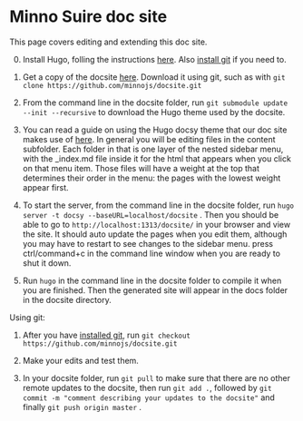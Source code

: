 # Minno Suire doc site

This page covers editing and extending this doc site.

0.  Install Hugo, folling the instructions [here](https://gohugo.io/getting-started/installing/).  Also [install git](https://git-scm.com/book/en/v2/Getting-Started-Installing-Git) if you need to.

1.  Get a copy of the docsite [here](https://github.com/minnojs/docsite).  Download it using git, such as with `git clone https://github.com/minnojs/docsite.git`

2.  From the command line in the docsite folder, run `git submodule update --init --recursive` to download the Hugo theme used by the docsite.

2.  You can read a guide on using the Hugo docsy theme that our doc site makes use of [here](https://www.docsy.dev/).  In general you will be editing files in the content subfolder.  Each folder in that is one layer of the nested sidebar menu, with the _index.md file inside it for the html that appears when you click on that menu item.  Those files will have a weight at the top that determines their order in the menu: the pages with the lowest weight appear first.

3.  To start the server, from the command line in the docsite folder, run `hugo server -t docsy --baseURL=localhost/docsite` .  Then you should be able to go to `http://localhost:1313/docsite/` in your browser and view the site.  It should auto update the pages when you edit them, although you may have to restart to see changes to the sidebar menu.  press ctrl/command+c in the command line window when you are ready to shut it down.

4.  Run `hugo` in the command line in the docsite folder to compile it when you are finished.  Then the generated site will appear in the docs folder in the docsite directory.


Using git:

1.  After you have [installed git](https://git-scm.com/book/en/v2/Getting-Started-Installing-Git), run `git checkout https://github.com/minnojs/docsite.git`

2.  Make your edits and test them.

3.  In your docsite folder, run `git pull` to make sure that there are no other remote updates to the docsite, then run `git add .`, followed by `git commit -m "comment describing your updates to the docsite"` and finally `git push origin master` .  
